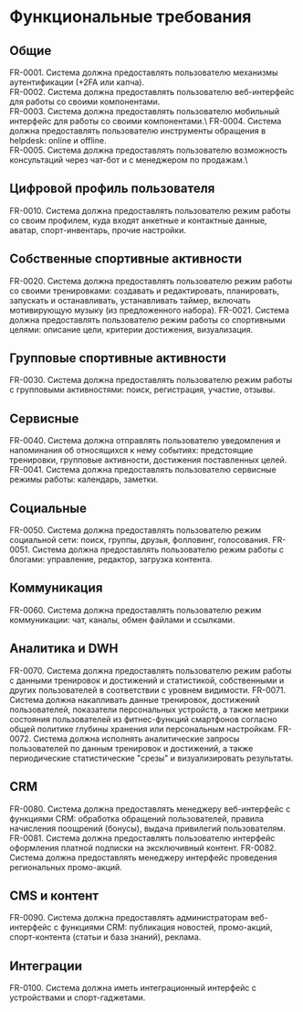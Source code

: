 # Функциональные требования
## Общие
FR-0001. Система должна предоставлять пользователю механизмы аутентификации (+2FA или капча).\
FR-0002. Система должна предоставлять пользователю веб-интерфейс для работы со своими компонентами.\
FR-0003. Система должна предоставлять пользователю мобильный интерфейс для работы со своими компонентами.\ 
FR-0004. Система должна предоставлять пользователю инструменты обращения в helpdesk: online и offline.\
FR-0005. Система должна предоставлять пользователю возможность консультаций через чат-бот и с менеджером по продажам.\

## Цифровой профиль пользователя
FR-0010. Система должна предоставлять пользователю режим работы со своим профилем, куда входят анкетные и контактные данные, аватар, спорт-инвентарь, прочие настройки.

## Собственные спортивные активности
FR-0020. Система должна предоставлять пользователю режим работы со своими тренировками: создавать и редактировать, планировать, запускать и останавливать, устанавливать таймер, включать мотивирующую музыку (из предложенного набора).
FR-0021. Система должна предоставлять пользователю режим работы со спортивными целями: описание цели, критерии достижения, визуализация.  

## Групповые спортивные активности
FR-0030. Система должна предоставлять пользователю режим работы с групповыми активностями: поиск, регистрация, участие, отзывы.  

## Сервисные
FR-0040. Система должна отправлять пользователю уведомления и напоминания об относящихся к нему событиях: предстоящие тренировки, групповые активности, достижения поставленных целей.
FR-0041. Система должна предоставлять пользователю сервисные режимы работы: календарь, заметки. 

## Социальные
FR-0050. Система должна предоставлять пользователю режим социальной сети: поиск, группы, друзья, фолловинг, голосования. 
FR-0051. Система должна предоставлять пользователю режим работы с блогами: управление, редактор, загрузка контента.

## Коммуникация
FR-0060. Система должна предоставлять пользователю режим коммуникации: чат, каналы, обмен файлами и ссылками.   

## Аналитика и DWH
FR-0070. Система должна предоставлять пользователю режим работы с данными тренировок и достижений и статистикой, собственными и других пользователей в соответствии с уровнем видимости.
FR-0071. Система должна накапливать данные тренировок, достижений пользователей, показатели персональных устройств, а также метрики состояния пользователей из фитнес-функций смартфонов согласно общей политике глубины хранения или персональным настройкам.
FR-0072. Система должна исполнять аналитические запросы пользователей по данным тренировок и достижений, а также периодические статистические "срезы" и визуализировать результаты.

## CRM
FR-0080. Система должна предоставлять менеджеру веб-интерфейс с функциями CRM: обработка обращений пользователей, правила начисления поощрений (бонусы), выдача привилегий пользователям. 
FR-0081. Система должна предоставлять пользователю интерфейс оформления платной подписки на эксключивный контент.
FR-0082. Система должна предоставлять менеджеру интерфейс проведения региональных промо-акций.

## CMS и контент
FR-0090. Система должна предоставлять администраторам веб-интерфейс с функциями CRM: публикация новостей, промо-акций, спорт-контента (статьи и база знаний), реклама.
 
## Интеграции
FR-0100. Система должна иметь интеграционный интерфейс с устройствами и спорт-гаджетами.
